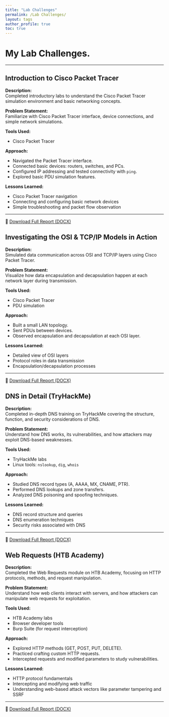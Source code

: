 ```yaml
---
title: "Lab Challenges"
permalink: /Lab Challenges/
layout: tags
author_profile: true
toc: true
---
```


# My Lab Challenges.

---

## Introduction to Cisco Packet Tracer

**Description:**  
Completed introductory labs to understand the Cisco Packet Tracer simulation environment and basic networking concepts.

**Problem Statement:**  
Familiarize with Cisco Packet Tracer interface, device connections, and simple network simulations.

**Tools Used:**  
- Cisco Packet Tracer

**Approach:**  
- Navigated the Packet Tracer interface.
- Connected basic devices: routers, switches, and PCs.
- Configured IP addressing and tested connectivity with `ping`.
- Explored basic PDU simulation features.

**Lessons Learned:**  
- Cisco Packet Tracer navigation  
- Connecting and configuring basic network devices  
- Simple troubleshooting and packet flow observation

---
📄 [Download Full Report (DOCX)](/docs/DNS_TryHackMe_Report.docx)

## Investigating the OSI & TCP/IP Models in Action

**Description:**  
Simulated data communication across OSI and TCP/IP layers using Cisco Packet Tracer.

**Problem Statement:**  
Visualize how data encapsulation and decapsulation happen at each network layer during transmission.

**Tools Used:**  
- Cisco Packet Tracer  
- PDU simulation

**Approach:**  
- Built a small LAN topology.  
- Sent PDUs between devices.  
- Observed encapsulation and decapsulation at each OSI layer.

**Lessons Learned:**  
- Detailed view of OSI layers  
- Protocol roles in data transmission  
- Encapsulation/decapsulation processes

---
📄 [Download Full Report (DOCX)](/docs/DNS_TryHackMe_Report.docx)

## DNS in Detail (TryHackMe)

**Description:**  
Completed in-depth DNS training on TryHackMe covering the structure, function, and security considerations of DNS.

**Problem Statement:**  
Understand how DNS works, its vulnerabilities, and how attackers may exploit DNS-based weaknesses.

**Tools Used:**  
- TryHackMe labs  
- Linux tools: `nslookup`, `dig`, `whois`

**Approach:**  
- Studied DNS record types (A, AAAA, MX, CNAME, PTR).  
- Performed DNS lookups and zone transfers.  
- Analyzed DNS poisoning and spoofing techniques.

**Lessons Learned:**  
- DNS record structure and queries  
- DNS enumeration techniques  
- Security risks associated with DNS

---
📄 [Download Full Report (DOCX)](/docs/DNS_TryHackMe_Report.docx)

## Web Requests (HTB Academy)

**Description:**  
Completed the Web Requests module on HTB Academy, focusing on HTTP protocols, methods, and request manipulation.

**Problem Statement:**  
Understand how web clients interact with servers, and how attackers can manipulate web requests for exploitation.

**Tools Used:**  
- HTB Academy labs  
- Browser developer tools  
- Burp Suite (for request interception)

**Approach:**  
- Explored HTTP methods (GET, POST, PUT, DELETE).  
- Practiced crafting custom HTTP requests.  
- Intercepted requests and modified parameters to study vulnerabilities.

**Lessons Learned:**  
- HTTP protocol fundamentals  
- Intercepting and modifying web traffic  
- Understanding web-based attack vectors like parameter tampering and SSRF

---
📄 [Download Full Report (DOCX)](/docs/DNS_TryHackMe_Report.docx)
